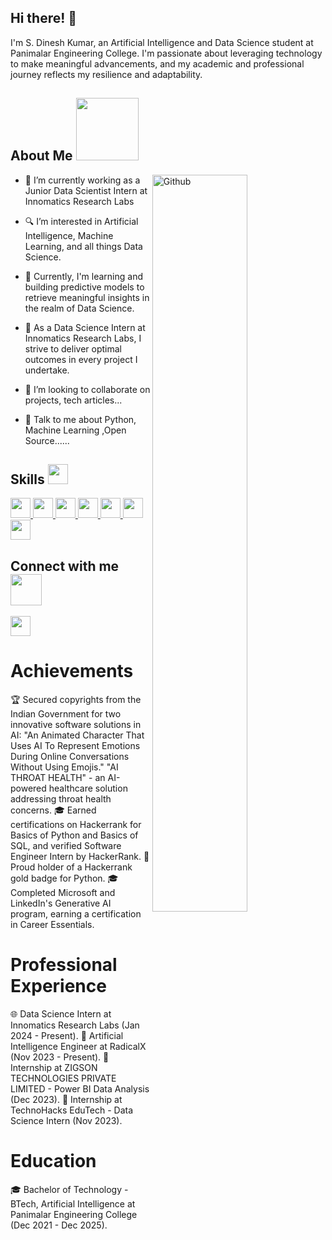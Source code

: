 ## Hi there! 👋
I'm S. Dinesh Kumar, an Artificial Intelligence and Data Science student at Panimalar Engineering College. I'm passionate about leveraging technology to make meaningful advancements, and my academic and professional journey reflects my resilience and adaptability.
<div align="center">

</div>
<h2> About Me <img src = "https://raw.githubusercontent.com/rahulbanerjee26/githubProfileReadmeGenerator/main/gifs/eatSleepCodeRepeat.gif" width = 100px height='100px'></h2>

<img width="55%" align="right" alt="Github" src="https://raw.githubusercontent.com/rahulbanerjee26/githubProfileReadmeGenerator/47a1a7b035154ce002fffc42e803b6ca8acbc4f3/gifs/git-header.svg" />


- 🔭 I’m currently working as a Junior Data Scientist Intern at Innomatics Research Labs

- 🔍 I’m interested in Artificial Intelligence, Machine Learning, and all things Data Science.

- 🌱 Currently, I'm learning and building predictive models to retrieve meaningful insights in the realm of Data Science.

- 💼 As a Data Science Intern at Innomatics Research Labs, I strive to deliver optimal outcomes in every project I undertake.

- 👯 I’m looking to collaborate on projects, tech articles... 

- 💬 Talk to me about Python, Machine Learning ,Open Source...... 

<h2> Skills <img src = "https://raw.githubusercontent.com/rahulbanerjee26/githubProfileReadmeGenerator/main/gifs/code.gif" width = 32px height=32px> </h2>
<a href= https://github.com ?tab=repositories&q=&type=&language=python&sort= ><img width ='32px' height='32px' src ='https://raw.githubusercontent.com/rahulbanerjee26/githubAboutMeGenerator/main/icons/python.svg'> </a>
<a href= https://github.com ?tab=repositories&q=&type=&language=scikit&sort=><img width ='32px' height='32px' src ='https://raw.githubusercontent.com/rahulbanerjee26/githubAboutMeGenerator/main/icons/scikit.svg'> </a>
<a href= https://github.com ?tab=repositories&q=&type=&language=css&sort= ><img width ='32px' height='32px' src ='https://raw.githubusercontent.com/rahulbanerjee26/githubAboutMeGenerator/main/icons/html.svg'> </a>
<a href= https://github.com ?tab=repositories&q=&type=&language=opencv&sort= ><img width ='32px' height='32px' src ='https://raw.githubusercontent.com/rahulbanerjee26/githubAboutMeGenerator/main/icons/tensorflow.svg'> </a>
<a href= https://github.com ?tab=repositories&q=&type=&language=flask&sort= ><img width ='32px' height='32px' src ='https://raw.githubusercontent.com/rahulbanerjee26/githubAboutMeGenerator/main/icons/mysql.svg'> </a>
<a href= https://github.com ?tab=repositories&q=&type=&language=mysql&sort= > <img width ='32px' height='32px' src ='https://raw.githubusercontent.com/rahulbanerjee26/githubAboutMeGenerator/main/icons/flask.svg'> </a>
<a href= https://github.com ?tab=repositories&q=&type=&language=tensorflow&sort= > <img width ='32px' height='32px' src ='https://raw.githubusercontent.com/rahulbanerjee26/githubAboutMeGenerator/main/icons/opencv.svg'> </a>
</a>
<br>

<h2> Connect with me <img src='https://raw.githubusercontent.com/rahulbanerjee26/githubProfileReadmeGenerator/main/gifs/handShake.gif' width="50px" height=50px> </h2>
<a href = 'https://github.com/SDineshKumar1304'> <img width = '32px' align= 'center' src="https://raw.githubusercontent.com/rahulbanerjee26/githubAboutMeGenerator/main/icons/github.svg"/></a> 


# Achievements
🏆 Secured copyrights from the Indian Government for two innovative software solutions in AI:
"An Animated Character That Uses AI To Represent Emotions During Online Conversations Without Using Emojis."
"AI THROAT HEALTH" - an AI-powered healthcare solution addressing throat health concerns.
🎓 Earned certifications on Hackerrank for Basics of Python and Basics of SQL, and verified Software Engineer Intern by HackerRank.
🥇 Proud holder of a Hackerrank gold badge for Python.
🎓 Completed Microsoft and LinkedIn's Generative AI program, earning a certification in Career Essentials.
# Professional Experience
🌐 Data Science Intern at Innomatics Research Labs (Jan 2024 - Present).
🤖 Artificial Intelligence Engineer at RadicalX (Nov 2023 - Present).
💼 Internship at ZIGSON TECHNOLOGIES PRIVATE LIMITED - Power BI Data Analysis (Dec 2023).
🚀 Internship at TechnoHacks EduTech - Data Science Intern (Nov 2023).
# Education
🎓 Bachelor of Technology - BTech, Artificial Intelligence at Panimalar Engineering College (Dec 2021 - Dec 2025).



